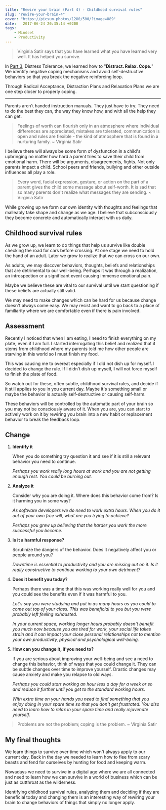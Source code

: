 ```yaml
---
title: "Rewire your brain (Part 4) - Childhood survival rules"
slug: "rewire-your-brain-4"
cover: "https://picsum.photos/1280/500/?image=889"
date:   2017-06-24 20:35:14 +0200
tags: 
    - Mindset 
    - Productivity 
---
```


> Virginia Satir says that you have learned what you have learned very well.
  It has helped you survive.

In [Part 3](/blog/rewire-your-brain-3/), Distress Tolerance, we learned how to "**Distract. Relax. Cope.**" We identify negative coping mechanisms and avoid self-destructive
behaviors so that you break the negative reinforcing loop.

Through Radical Acceptance, Distraction Plans and Relaxation Plans we are one
step closer to properly coping.

---

Parents aren't handed instruction manuals. They just have to try. They need to
do the best they can, the way they know how, and with all the help they can get.

> Feelings of worth can flourish only in an atmosphere where individual
  differences are appreciated, mistakes are tolerated, communication is open
  and rules are flexible - the kind of atmosphere that is found in a nurturing
  family. ~ Virginia Satir

I believe there will always be some form of dysfunction in a child's
upbringing no matter how hard a parent tries to save their child from emotional harm. There will be arguments, disagreements, fights. Not only
parents impact a child. School peers and friends, bullying and other outside
influences all play a role.

> Every word, facial expression, gesture, or action on the part of a parent
  gives the child some message about self-worth. It is sad that so many
  parents don't realize what messages they are sending. ~ Virginia Satir

While growing up we form our own identity with thoughts and feelings that
malleably take shape and change as we age. I believe that subconsciously they
become concrete and automatically interact with us daily.

## Childhood survival rules

As we grow up, we learn to do things that help us survive like double checking
the road for cars before crossing. At one stage we need to hold the hand of
an adult. Later we grow to realize that we can cross on our own.

As adults, we may discover behaviors, thoughts, beliefs and relationships
that are detrimental to our well-being. Perhaps it was through a realization,
an introspection or a significant event causing immense emotional pain.

Maybe we believe these are vital to our survival until we start questioning
if these beliefs are actually still valid.

We may need to make changes which can be hard for us because change doesn't
always come easy. We may resist and want to go back to a place of familiarity
where we are comfortable even if there is pain involved.

## Assessment

Recently I noticed that when I am eating, I need to finish everything on my
plate, even if I am full. I started interrogating this belief and realized
that it stems from childhood where my parents told me how other people are
starving in this world so I must finish my food.

This was causing me to overeat especially if I did not dish up for myself.
I decided to change the rule. If I didn't dish up myself, I will not
force myself to finish the plate of food.

So watch out for these, often subtle, childhood survival rules, and decide
if it still applies to you in you current day. Maybe it's something small or
maybe the behavior is actually self-destructive or causing self-harm.

These behaviors will be controlled by the automatic part of your brain so
you may not be consciously aware of it. When you are, you can start to
actively work on it by rewiring you brain into a new habit or replacement
behavior to break the feedback loop.

## Change

1. **Identify it**

   When you do something try question it and see if it is still a relevant
   behavior you need to continue.

   *Perhaps you work really long hours at work and you are not getting enough
   rest. You could be burning out.*

2. **Analyze it**

   Consider why you are doing it. Where does this behavior come from? Is it
   harming you in some way?

   *As software developers we do need to work extra hours. When you do
   it out of your own free will, what are you trying to achieve?*

   *Perhaps you grew up believing that the harder you work the more
   successful you become.*

3. **Is it a harmful response?**

   Scrutinize the dangers of the behavior. Does it negatively affect you
   or people around you?

   *Downtime is essential to productivity and you are missing out on it.
   Is it really constructive to continue working to your own detriment?*

4. **Does it benefit you today?**

   Perhaps there was a time that this was working really well for you and
   you could see the benefits even if it was harmful to you.

   *Let's say you were studying and put in as many hours as you could to
   come out top of your class. This was beneficial to you but you were
   probably left feeling exhausted.*

   *In your current space, working longer hours probably doesn't benefit you
   much now because you are tired for work, your social life takes strain
   and it can impact your close personal relationships not to mention your
   own productivity, physical and psychological well-being.*

5. **How can you change it, if you need to?**

   If you are serious about improving your well-being and see a need to
   change this behavior, think of ways that you could change it. They can
   be subtle changes over time to improve yourself. Drastic changes may
   cause anxiety and make you relapse to old ways.

   *Perhaps you could start working an hour less a day for a
   week or so and reduce it further until you get to the standard working
   hours.*

   *With extra time on your hands you need to find something that you enjoy
   doing in your spare time so that you don't get frustrated. You also need
   to learn how to relax in your spare time and really rejuvenate yourself.*

> Problems are not the problem; coping is the problem. ~ Virginia Satir

## My final thoughts

We learn things to survive over time which won't always apply to our current
day. Back in the day we needed to learn how to flee from scary beasts and
fend for ourselves by hunting for food and keeping warm.

Nowadays we need to survive in a digital age where we are all connected and
need to learn how we can survive in a world of business which can be just as
cutthroat as the wilderness.

Identifying childhood survival rules, analyzing them and deciding if they are
beneficial today and changing them is an interesting way of rewiring your
brain to change behaviors of things that simply no longer apply.
